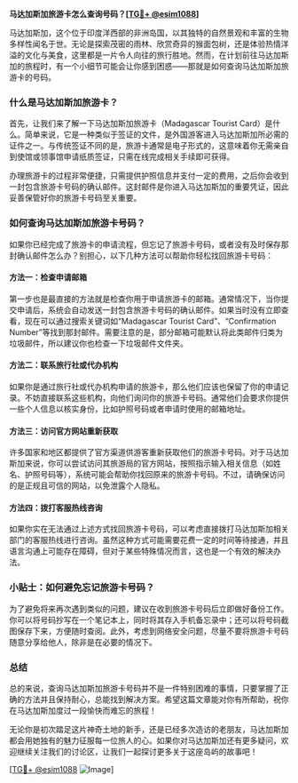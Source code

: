 **马达加斯加旅游卡怎么查询号码？[[TG💪+ @esim1088](https://t.me/s/esim1088)]**

马达加斯加，这个位于印度洋西部的非洲岛国，以其独特的自然景观和丰富的生物多样性闻名于世。无论是探索茂密的雨林、欣赏奇异的猴面包树，还是体验热情洋溢的文化与美食，这里都是一片令人向往的旅行胜地。然而，在计划前往马达加斯加的旅程时，有一个小细节可能会让你感到困惑——那就是如何查询马达加斯加旅游卡的号码。

### 什么是马达加斯加旅游卡？

首先，让我们来了解一下马达加斯加旅游卡（Madagascar Tourist Card）是什么。简单来说，它是一种类似于签证的文件，是外国游客进入马达加斯加所必需的证件之一。与传统签证不同的是，旅游卡通常是电子形式的，这意味着你无需亲自到使馆或领事馆申请纸质签证，只需在线完成相关手续即可获得。

办理旅游卡的过程非常便捷，只需提供护照信息并支付一定的费用，之后你会收到一封包含旅游卡号码的确认邮件。这封邮件是你进入马达加斯加的重要凭证，因此妥善保管好你的旅游卡号码至关重要。

### 如何查询马达加斯加旅游卡号码？

如果你已经完成了旅游卡的申请流程，但忘记了旅游卡号码，或者没有及时保存那封确认邮件怎么办？别担心，以下几种方法可以帮助你轻松找回旅游卡号码：

#### 方法一：检查申请邮箱

第一步也是最直接的方法就是检查你用于申请旅游卡的邮箱。通常情况下，当你提交申请后，系统会自动发送一封包含旅游卡号码的确认邮件。如果当时没有立即查看，现在可以通过搜索关键词如“Madagascar Tourist Card”、“Confirmation Number”等找到那封邮件。需要注意的是，部分邮箱可能默认将此类邮件归类为垃圾邮件，所以建议你也检查一下垃圾邮件文件夹。

#### 方法二：联系旅行社或代办机构

如果你是通过旅行社或代办机构申请的旅游卡，那么他们应该也保留了你的申请记录。不妨直接联系这些机构，向他们询问你的旅游卡号码。通常他们会要求你提供一些个人信息以核实身份，比如护照号码或者申请时使用的邮箱地址。

#### 方法三：访问官方网站重新获取

许多国家和地区都提供了官方渠道供游客重新获取他们的旅游卡号码。对于马达加斯加来说，你可以尝试访问其旅游局的官方网站，按照指示输入相关信息（如姓名、护照号码等），系统可能会帮助你找回原来的旅游卡号码。不过，请确保访问的是正规且可信的网站，以免泄露个人隐私。

#### 方法四：拨打客服热线咨询

如果你实在无法通过上述方式找回旅游卡号码，可以考虑直接拨打马达加斯加相关部门的客服热线进行咨询。虽然这种方式可能需要花费一定的时间等待接通，并且语言沟通上可能存在障碍，但对于某些特殊情况而言，这也是一个有效的解决办法。

### 小贴士：如何避免忘记旅游卡号码？

为了避免将来再次遇到类似的问题，建议在收到旅游卡号码后立即做好备份工作。你可以将号码抄写在一个笔记本上，同时将其存入手机备忘录中；还可以将号码截图保存下来，方便随时查阅。此外，考虑到网络安全问题，尽量不要将旅游卡号码随意分享给他人，除非是在必要的情况下。

### 总结

总的来说，查询马达加斯加旅游卡号码并不是一件特别困难的事情，只要掌握了正确的方法并且保持耐心，总能找到解决方案。希望这篇文章能对你有所帮助，祝你在马达加斯加度过一段愉快而难忘的旅程！

无论你是初次踏足这片神奇土地的新手，还是已经多次造访的老朋友，马达加斯加都会用她独有的魅力征服每一位旅人的心。如果你对马达加斯加还有更多疑问，欢迎继续关注我们的讨论区，让我们一起探讨更多关于这座岛屿的故事吧！

[[TG💪+ @esim1088](https://t.me/s/esim1088) ![Image](https://i.postimg.cc/4NQfJmqS/Snipaste-2025-05-13-00-14-12.png)]